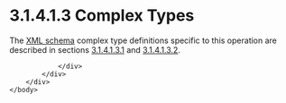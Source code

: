 <html dir="LTR" xmlns:mshelp="http://msdn.microsoft.com/mshelp" xmlns:ddue="http://ddue.schemas.microsoft.com/authoring/2003/5" xmlns:xlink="http://www.w3.org/1999/xlink" xmlns:tool="http://www.microsoft.com/tooltip">
    <head>
        <meta http-equiv="Content-Type" content="text/html; CHARSET=utf-8"></meta>
        <meta name="save" content="history"></meta>
        <title>3.1.4.1.3 Complex Types</title>
        <xml>
            <mshelp:toctitle title="3.1.4.1.3 Complex Types"></mshelp:toctitle>
            <mshelp:rltitle title="[MS-SSNWS]: Complex Types"></mshelp:rltitle>
            <mshelp:keyword index="A" term="06dfbe31-24e4-40a0-9ed4-2c3e46c27d93"></mshelp:keyword>
            <mshelp:attr name="DCSext.ContentType" value="open specification"></mshelp:attr>
            <mshelp:attr name="AssetID" value="06dfbe31-24e4-40a0-9ed4-2c3e46c27d93"></mshelp:attr>
            <mshelp:attr name="TopicType" value="kbRef"></mshelp:attr>
            <mshelp:attr name="DCSext.Title" value="[MS-SSNWS]: Complex Types" />
        </xml>
    </head>
    <body>
        <div id="header">
            <h1 class="heading">3.1.4.1.3 Complex Types</h1>
        </div>
        <div id="mainSection">
            <div id="mainBody">
                <div id="allHistory" class="saveHistory"></div>
                <div id="sectionSection0" class="section" name="collapseableSection">
                    

<p>The <a href="4baedaec-b5a7-4176-be88-e1cec659ab8c.html#gt_bd0ce6f9-c350-4900-827e-951265294067">XML
schema</a> complex type definitions specific to this operation are described in
sections <a href="2151f7a7-2456-423c-a2a5-d949aac6dd72.html">3.1.4.1.3.1</a>
and <a href="e2084b18-e0c3-43f1-8d99-c5f47503006d.html">3.1.4.1.3.2</a>.</p>


                </div>
            </div>
        </div>
    </body>
</html>